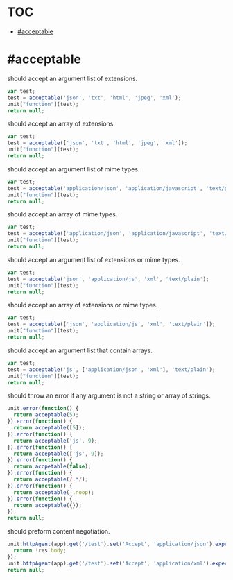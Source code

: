 # TOC
   - [#acceptable](#acceptable)
<a name=""></a>
 
<a name="acceptable"></a>
# #acceptable
should accept an argument list of extensions.

```js
var test;
test = acceptable('json', 'txt', 'html', 'jpeg', 'xml');
unit["function"](test);
return null;
```

should accept an array of extensions.

```js
var test;
test = acceptable(['json', 'txt', 'html', 'jpeg', 'xml']);
unit["function"](test);
return null;
```

should accept an argument list of mime types.

```js
var test;
test = acceptable('application/json', 'application/javascript', 'text/plain');
unit["function"](test);
return null;
```

should accept an array of mime types.

```js
var test;
test = acceptable(['application/json', 'application/javascript', 'text/plain']);
unit["function"](test);
return null;
```

should accept an argument list of extensions or mime types.

```js
var test;
test = acceptable('json', 'application/js', 'xml', 'text/plain');
unit["function"](test);
return null;
```

should accept an array of extensions or mime types.

```js
var test;
test = acceptable(['json', 'application/js', 'xml', 'text/plain']);
unit["function"](test);
return null;
```

should accept an argument list that contain arrays.

```js
var test;
test = acceptable('js', ['application/json', 'xml'], 'text/plain');
unit["function"](test);
return null;
```

should throw an error if any argument is not a string or array of strings.

```js
unit.error(function() {
  return acceptable(5);
}).error(function() {
  return acceptable([5]);
}).error(function() {
  return acceptable('js', 9);
}).error(function() {
  return acceptable(['js', 9]);
}).error(function() {
  return accpetable(false);
}).error(function() {
  return acceptable(/.*/);
}).error(function() {
  return acceptable(_.noop);
}).error(function() {
  return acceptable({});
});
return null;
```

should preform content negotiation.

```js
unit.httpAgent(app).get('/test').set('Accept', 'application/json').expect(200).end(function(err, res) {
  return !res.body;
});
unit.httpAgent(app).get('/test').set('Accept', 'application/xml').expect(406).end(done);
return null;
```

